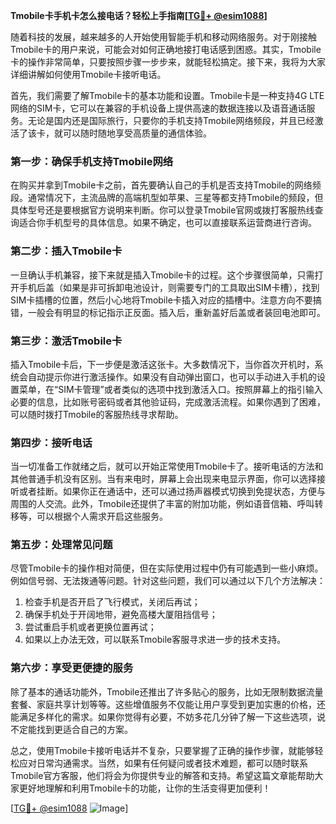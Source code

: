 **Tmobile卡手机卡怎么接电话？轻松上手指南[[TG💪+ @esim1088](https://t.me/s/esim1088)]**

随着科技的发展，越来越多的人开始使用智能手机和移动网络服务。对于刚接触Tmobile卡的用户来说，可能会对如何正确地接打电话感到困惑。其实，Tmobile卡的操作非常简单，只要按照步骤一步步来，就能轻松搞定。接下来，我将为大家详细讲解如何使用Tmobile卡接听电话。

首先，我们需要了解Tmobile卡的基本功能和设置。Tmobile卡是一种支持4G LTE网络的SIM卡，它可以在兼容的手机设备上提供高速的数据连接以及语音通话服务。无论是国内还是国际旅行，只要你的手机支持Tmobile网络频段，并且已经激活了该卡，就可以随时随地享受高质量的通信体验。

### **第一步：确保手机支持Tmobile网络**
在购买并拿到Tmobile卡之前，首先要确认自己的手机是否支持Tmobile的网络频段。通常情况下，主流品牌的高端机型如苹果、三星等都支持Tmobile的频段，但具体型号还是要根据官方说明来判断。你可以登录Tmobile官网或拨打客服热线查询适合你手机型号的具体信息。如果不确定，也可以直接联系运营商进行咨询。

### **第二步：插入Tmobile卡**
一旦确认手机兼容，接下来就是插入Tmobile卡的过程。这个步骤很简单，只需打开手机后盖（如果是非可拆卸电池设计，则需要专门的工具取出SIM卡槽），找到SIM卡插槽的位置，然后小心地将Tmobile卡插入对应的插槽中。注意方向不要搞错，一般会有明显的标记指示正反面。插入后，重新盖好后盖或者装回电池即可。

### **第三步：激活Tmobile卡**
插入Tmobile卡后，下一步便是激活这张卡。大多数情况下，当你首次开机时，系统会自动提示你进行激活操作。如果没有自动弹出窗口，也可以手动进入手机的设置菜单，在“SIM卡管理”或者类似的选项中找到激活入口。按照屏幕上的指引输入必要的信息，比如账号密码或者其他验证码，完成激活流程。如果你遇到了困难，可以随时拨打Tmobile的客服热线寻求帮助。

### **第四步：接听电话**
当一切准备工作就绪之后，就可以开始正常使用Tmobile卡了。接听电话的方法和其他普通手机没有区别。当有来电时，屏幕上会出现来电显示界面，你可以选择接听或者挂断。如果你正在通话中，还可以通过扬声器模式切换到免提状态，方便与周围的人交流。此外，Tmobile还提供了丰富的附加功能，例如语音信箱、呼叫转移等，可以根据个人需求开启这些服务。

### **第五步：处理常见问题**
尽管Tmobile卡的操作相对简便，但在实际使用过程中仍有可能遇到一些小麻烦。例如信号弱、无法拨通等问题。针对这些问题，我们可以通过以下几个方法解决：
1. 检查手机是否开启了飞行模式，关闭后再试；
2. 确保手机处于开阔地带，避免高楼大厦阻挡信号；
3. 尝试重启手机或者更换位置再试；
4. 如果以上办法无效，可以联系Tmobile客服寻求进一步的技术支持。

### **第六步：享受更便捷的服务**
除了基本的通话功能外，Tmobile还推出了许多贴心的服务，比如无限制数据流量套餐、家庭共享计划等等。这些增值服务不仅能让用户享受到更加实惠的价格，还能满足多样化的需求。如果你觉得有必要，不妨多花几分钟了解一下这些选项，说不定能找到更适合自己的方案。

总之，使用Tmobile卡接听电话并不复杂，只要掌握了正确的操作步骤，就能够轻松应对日常沟通需求。当然，如果有任何疑问或者技术难题，都可以随时联系Tmobile官方客服，他们将会为你提供专业的解答和支持。希望这篇文章能帮助大家更好地理解和利用Tmobile卡的功能，让你的生活变得更加便利！

[[TG💪+ @esim1088](https://t.me/s/esim1088) ![Image](https://i.postimg.cc/4NQfJmqS/Snipaste-2025-05-13-00-14-12.png)]